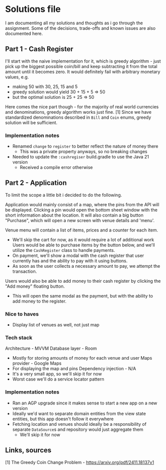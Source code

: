 # Solutions file

I am documenting all my solutions and thoughts as i go through the assignment.
Some of the decisions, trade-offs and known issues are also documented here.

## Part 1 - Cash Register

I'll start with the naive implementation for it, which is greedy algorithm - just pick up the biggest possible coin/bill and keep subtracting it from the total amount until it becomes zero.
It would definitely fail with arbitrary monetary values, e.g. 
* making 50 with 30, 25, 15 and 5 
* greedy solution would yield 30 + 15 + 5 => 50
* but the optimal solution is 25 + 25 => 50

Here comes the nice part though - for the majority of real world currencies and denominations, greedy algorithm works just fine. [1]
Since we have standardized denominations described in `Bill` and `Coin` enums, greedy solution will be sufficient.  

### Implementation notes

* Renamed `change` to `register` to better reflect the nature of money there
  * This was a private property anyways, so no breaking changes
* Needed to update the `:cashregiser` build.gradle to use the Java 21 version
  * Received a compile error otherwise

## Part 2 - Application 

To limit the scope a little bit i decided to do the following.

Application would mainly consist of a map, where the pins from the API will be displayed. 
Clicking a pin would open the bottom sheet window with the short information about the location.
It will also contain a big button "Purchase", which will open a new screen with venue details and 'menu'.

Venue menu will contain a list of items, prices and a counter for each item.
  * We'll skip the cart for now, as it would require a lot of additional work
Users would be able to purchase items by the button below, and we'll utilize the `CashRegister` class to handle payments.
  * On payment, we'll show a modal with the cash register that user currently has and the ability to pay with it using buttons. 
  * As soon as the user collects a necessary amount to pay, we attempt the transaction. 

Users would also be able to add money to their cash register by clicking the "Add money" floating button. 
  * This will open the same modal as the payment, but with the ability to add money to the register.

### Nice to haves

* Display list of venues as well, not just map

### Tech stack
Architecture - MVVM
Database layer - Room
  * Mostly for storing amounts of money for each venue and user
Maps provider - Google Maps
  * For displaying the map and pins
Dependency injection - N/A
  * It's a very small app, so we'll skip it for now
  * Worst case we'll do a service locator pattern

### Implementation notes

* Ran an AGP upgrade since it makes sense to start a new app on a new version
* Ideally we'd want to separate domain entities from the view state entities, but this app doesn't follow it everywhere
* Fetching location and venues should ideally be a responsibility of separate `DataSource`s and repository would just aggregate them
  * We'll skip it for now

## Links, sources
[1] The Greedy Coin Change Problem - https://arxiv.org/pdf/2411.18137v1